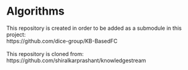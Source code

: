 <h1>Algorithms</h1>
This repository is created in order to be added as a submodule in this project: 
<br>
https://github.com/dice-group/KB-BasedFC
<br> <br>
This repository is cloned from:
<br>
https://github.com/shiralkarprashant/knowledgestream
